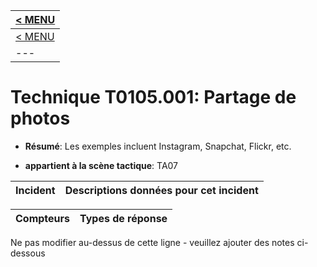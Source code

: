 |[< MENU](../README.md)|
|---|
|[< MENU](../../README.md)|
|---|
# Technique T0105.001: Partage de photos

* **Résumé**: Les exemples incluent Instagram, Snapchat, Flickr, etc.

* **appartient à la scène tactique**: TA07


|Incident |Descriptions données pour cet incident |
|-------- |-------------------- |



|Compteurs |Types de réponse |
|-------- |-------------- |


Ne pas modifier au-dessus de cette ligne - veuillez ajouter des notes ci-dessous